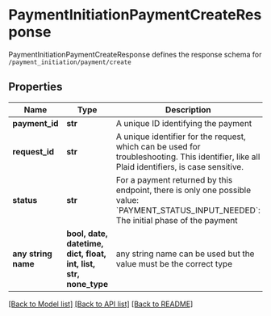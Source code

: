 # PaymentInitiationPaymentCreateResponse

PaymentInitiationPaymentCreateResponse defines the response schema for `/payment_initiation/payment/create`

## Properties
Name | Type | Description | Notes
------------ | ------------- | ------------- | -------------
**payment_id** | **str** | A unique ID identifying the payment | 
**request_id** | **str** | A unique identifier for the request, which can be used for troubleshooting. This identifier, like all Plaid identifiers, is case sensitive. | 
**status** | **str** | For a payment returned by this endpoint, there is only one possible value:  &#x60;PAYMENT_STATUS_INPUT_NEEDED&#x60;: The initial phase of the payment | defaults to "PAYMENT_STATUS_INPUT_NEEDED"
**any string name** | **bool, date, datetime, dict, float, int, list, str, none_type** | any string name can be used but the value must be the correct type | [optional]

[[Back to Model list]](../README.md#documentation-for-models) [[Back to API list]](../README.md#documentation-for-api-endpoints) [[Back to README]](../README.md)


